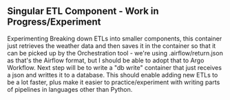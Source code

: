 ## Singular ETL Component -  Work in Progress/Experiment

Experimenting Breaking down ETLs into smaller components, this container just retrieves the weather data and then saves it in the container so that it can be picked up by the Orchestration tool - we're using .airflow/return.json as that's the Airflow format, but I should be able to adopt that to Argo Workflow. Next step will be to write a "db write" container that just receives a json and writtes it to a database. This should enable adding new ETLs to be a lot faster, plus make it easier to practice/experiment with writing parts of pipelines in languages other than Python. 

